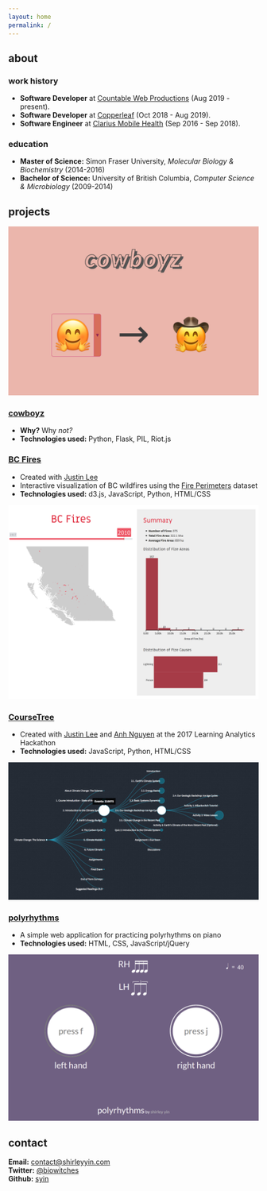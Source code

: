 ```yaml
---
layout: home
permalink: /
---
```


## about

### work history

* __Software Developer__ at [Countable Web Productions](https://countable.ca/) (Aug 2019 - present).
* __Software Developer__ at [Copperleaf](https://www.copperleaf.com/) (Oct 2018 - Aug 2019).
* __Software Engineer__ at [Clarius Mobile Health](https://www.clarius.com/) (Sep 2016 - Sep 2018).

### education

* __Master of Science:__ Simon Fraser University, _Molecular Biology &amp; Biochemistry_ (2014-2016)
* __Bachelor of Science:__ University of British Columbia, _Computer Science &amp; Microbiology_ (2009-2014)

## projects

<a href="http://cowboyz.shirleyyin.com"><img class="entry-img" src="/images/cowboyz.png" alt="Screenshot of cowboyz"></a>

<div class="entry">
    <h3 class="entry-title"><a href="http://cowboyz.shirleyyin.com">cowboyz</a></h3>
    <ul>
        <li><strong>Why?</strong> Why <em>not?</em></li>
        <li><strong>Technologies used:</strong> Python, Flask, PIL, Riot.js</li>
    </ul>
    <h3 class="entry-title"><a href="http://bcfires.shirleyyin.com">BC Fires</a></h3>
    <ul>
        <li>Created with <a href="https://github.com/justin0022">Justin Lee</a></li>
        <li>Interactive visualization of BC wildfires using the <a href="https://catalogue.data.gov.bc.ca/dataset/fire-perimeters-historical">Fire Perimeters</a> dataset</li>
        <li><strong>Technologies used:</strong> d3.js, JavaScript, Python, HTML/CSS</li>
    </ul>
</div>

<a href="http://bcfires.shirleyyin.com"><img class="entry-img" src="/images/bcfires.png" alt="Screenshot of bcfires"></a>

<div class="entry">
    <h3 class="entry-title"><a href="http://link.landfood.ubc.ca/courseTree/">CourseTree</a></h3>
    <ul>
        <li>Created with <a href="https://github.com/justin0022">Justin Lee</a> and <a href="http://anhchor.com/">Anh Nguyen</a> at the 2017 Learning Analytics Hackathon</li>
        <li><strong>Technologies used:</strong> JavaScript, Python, HTML/CSS</li>
    </ul>
</div>
<a href="http://link.landfood.ubc.ca/courseTree/"><img class="entry-img" src="https://raw.githubusercontent.com/justin0022/UBCHack/master/docs/screenshot-1.png" alt="Screenshot of CourseTree"></a>

<div class="entry">
    <h3 class="entry-title"><a href="https://polyrhythms.shirleyyin.com">polyrhythms</a></h3>
    <ul>
        <li>A simple web application for practicing polyrhythms on piano</li>
        <li><strong>Technologies used:</strong> HTML, CSS, JavaScript/jQuery</li>
    </ul>
</div>
<a href="https://polyrhythms.shirleyyin.com"><img class="entry-img" src="/images/polyrhythms.png" alt="Screenshot of polyrhythms"></a>

## contact

__Email:__ [contact@shirleyyin.com](mailto:contact@shirleyyin.com)  
__Twitter:__ [@biowitches](https://twitter.com/biowitches)  
__Github:__ [syin](https://github.com/syin/)